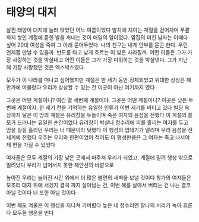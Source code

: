 # 태양의 대지

살찐 태양이 대지에 눌러 앉았던 어느 여름이었다 발치에 치이는 계절을 걷어차며 무릎까지 쌓인 계절에 묻힌 발을 꺼내는 것이 매일의 일이었다. 옆집의 미친 남자는 이때다 싶어 20대 여성을 죽여 그 아래 묻어두었다. 나의 친구는 내게 안부를 묻곤 한다. 우린 언제쯤 만날 수 있을까. 반도를 타고 낮게 흐르는 이 빛은 사라질까. 어떤 이들은 그가 가장 사랑하는 것을 박살내고 어떤 이들은 그가 가장 미워하는 것을 박살낸다. 그가 지난 해 가장 사랑했던 것은 엑스박스였다. 

모두가 이 나라를 떠나고 싶어했지만 계절은 한 세기 동안 정체되었고 위대한 상상은 해안가에 머물렀다 우리가 상상할 수 있는 건 이곳이 아닌 여기까지 였다 

그곳은 어떤 계절이니? 여긴 열 세번째 계절이야. 그곳은 어떤 계절이니? 이곳은 낮은 두 번째 계절이지. 한 세기 전을 기억하는 유일한 인류가 이번 세기를 버티고 있다 빌딩 옥상까지 닿은 이 땅의 계절은 유리창을 두들이며 죽은 여자의 음성을 전했다 이 계절의 쓸모가 드러나는 유일한 순간이었다 유리창이 박살나 정수리에 피를 흘리는 여자를 두고 땀을 질질 흘리던 우리는 너 때문이라 탓했다 이 행성의 껍데기가 떨리며 우리 음성을 전 세계에 전했다 우주는 우리와 한편이었어 적어도 이 행성만큼은 그 여자는 죽고 나서야 제 편을 가질 수 있었다

여자들은 모두 계절의 가장 낮은 곳에서 마주쳐 우리가 되었고, 계절에 밀려 행성 밖으로 밀려났다 우리가 넘어서지 못한 해안선의 바깥으로

높아진 우리는 늘어진 시간 위에서 더 많은 불면의 새벽을 보낼 것이다 창가의 여자들은 모조리 대지 위에 서겠지 결국 까지 살아남는 건, 이번 해를 살아서 버티는 건 나는 결코 아닐 것이다 너 또한 아닐 것이다

이번 해도 겨울은 이 행성을 지나쳐 가버렸다 높은 내 정수리엔 찰나의 서리가 녹아 흐른다 모두들 행운을 빈다

